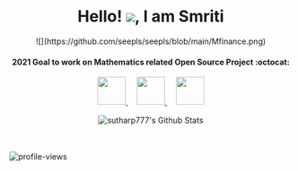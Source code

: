 
<p align="center">
  <h1 align="center">Hello! <img src="https://github.com/TheDudeThatCode/TheDudeThatCode/blob/master/Assets/Hi.gif" width="35px">, I am Smriti </h1>
</p>


<p align="center">
![](https://github.com/seepls/seepls/blob/main/Mfinance.png)
</p>
<!--
<h4 align="center"> I’m currently working on :octocat: <a href="https://www.ideseven.live/">online web ide</a>
  </h4>
-->  
<h4 align="center">
    <b> 2021 Goal to work on Mathematics related Open Source Project :octocat: </b>
</h4>


<p align="center">
  

  <a title="LinkedIn" href="https://www.linkedin.com/in/smriti-tiwari-2016/">
    <img src="https://cdn4.iconfinder.com/data/icons/social-media-and-logos-11/32/Logo_LinkedIn-512.png" width="50" height="50" />
  </a>
  &nbsp;
  &nbsp;
  
  <a title="Email" href="mailto:smrititiwari2016@gmail.com">
    <img src="https://cdn4.iconfinder.com/data/icons/social-media-and-logos-11/32/Logo_Gmail_envelope_letter_email-512.png" width="50" height="50" />
  </a>
  &nbsp;
  &nbsp;
  
  
  
  <a title="Twitter" href="https://twitter.com/Smriti_Tiwari_">
    <img src="https://cdn4.iconfinder.com/data/icons/social-media-and-logos-11/32/Logo_Twitter_bird-512.png" width="50" height="50" />
  </a>
</p>

<!--
<p align="center">
    <img align="center" alt="sutharp777's Github Stats" src="https://github-readme-stats.vercel.app/api?username=seepls&show_icons=true&hide_border=true" />
</p>
-->
<p align="center">
    <img align="center" alt="sutharp777's Github Stats" src="https://github-readme-streak-stats.herokuapp.com/?user=seepls" />
</p>
<br>
<br>
<img src="https://komarev.com/ghpvc/?username=seepls&color=blueviolet" alt="profile-views">
